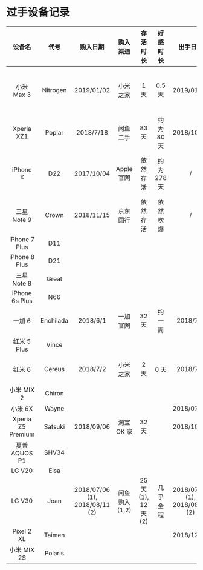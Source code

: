 # 过手设备记录

设备名 | 代号 | 购入日期 | 购入渠道 | 存活时长 | 好感时长 | 出手日期 | 出手方式 | 评价 | 数量
:----: | :----: | :----: | :----: | :----: | :----: | :----: | :----: | :----: | :----:
小米 Max 3 | Nitrogen | 2019/01/02 | 小米之家 | 1 天 | 0.5 天 | 2019/01/03 | 谎称给丈母娘买新手机 | 吹爆 | 1
Xperia XZ1 | Poplar | 2018/7/18 | 闲鱼二手 | 83 天 | 约为 80 天 | 2018/10/09 | 闲鱼自刀 | 让我无欲无求啊 | 1
iPhone X | D22 | 2017/10/04 | Apple 官网 | 依然存活 | 约为 278 天 | / | / | iPhone X 的 OLED 是最好的 | 1
三星 Note 9 | Crown | 2018/11/15 | 京东国行 | 依然存活 | 依然吹爆 | / | / | 窝 TM 吹爆 | 1
iPhone 7 Plus| D11 | | | | | | | 
iPhone 8 Plus| D21 | | | | | | | 
三星 Note 8 | Great | | | | | | | 
iPhone 6s Plus | N66 | | | | | | | 
一加 6 | Enchilada | 2018/6/1 | 一加官网 | 32 天 | 约一周 | 2018/7/3 | 闲鱼自刀 | 浓艳 | 1
红米 5 Plus | Vince | | | | | | | 
红米 6 | Cereus | 2018/7/2 | 小米之家 | 2 天 | 0 天 | 2018/7/4 | 闲鱼自刀 | 耽误我一天上班时间 | 1
小米 MIX 2 | Chiron | | | | | | | 
小米 6X | Wayne | | | | | 2018/07/06 | | | 1
Xperia Z5 Premium | Satsuki | 2018/09/06 | 淘宝 OK 家 | 32 天 | | 2018/10/08 | 闲鱼自刀 |
夏普 AQUOS P1 | SHV34 | | | | | | | 
LG V20 | Elsa | | | | | | | 
LG V30 | Joan | 2018/07/06 (1), 2018/08/11 (2) | 闲鱼购入(1,2) | 25 天 (1), 12 天 (2) | 几乎全程 | 2018/07/31 (1), 2018/08/23 (2) | 闲鱼自刀(1,2) | 吹爆 | 2
Pixel 2 XL | Taimen | | | | | 2018/12/29 | | 
小米 MIX 2S | Polaris | | | | | | | 
